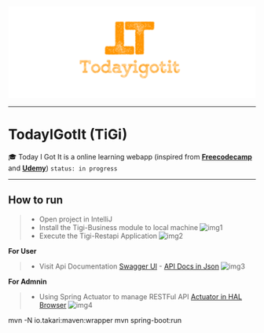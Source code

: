 ![Logo](documents/logo2.png)


---


#  TodayIGotIt (TiGi)
:mortar_board: Today I Got It is a online learning webapp (inspired from [**Freecodecamp**](https://github.com/freeCodeCamp/freeCodeCamp) and [**Udemy**](https://www.udemy.com/))
```status: in progress```


---

## How to run

> - Open project in IntelliJ
> - Install the Tigi-Business module to local machine
> ![img1](documents/images/img1.png)
> - Execute the Tigi-Restapi Application
> ![img2](documents/images/img2.png)

**For User**
> - Visit Api Documentation [Swagger UI](http://localhost:8080/TigiProject/swagger-ui.html#/) - [API Docs in Json](http://localhost:8080/TigiProject/v2/api-docs)
> ![img3](documents/images/img3.png)

**For Admnin**
> - Using Spring Actuator to manage RESTFul API [Actuator in HAL Browser](http://localhost:8080/TigiProject/browser/index.html#/TigiProject/actuator)
> ![img4](documents/images/img4.png)




mvn -N io.takari:maven:wrapper
mvn spring-boot:run


